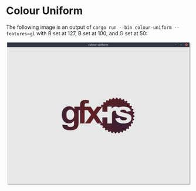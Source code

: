 # Colour Uniform

The following image is an output of `cargo run --bin colour-uniform --features=gl` with R set at 127,
B set at 100, and G set at 50:

![screenshot](screenshot.png "Colour Uniform")
